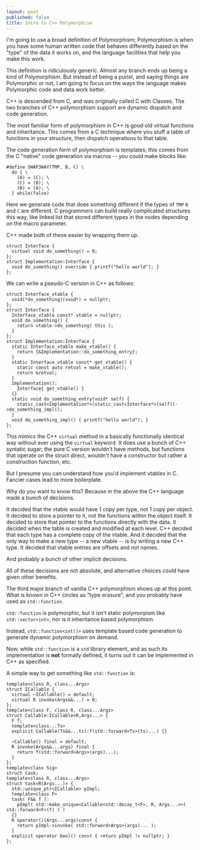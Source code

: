 ```yaml
---
layout: post
published: false
title: Intro to C++ Polymorphism 
---
```



I'm going to use a broad definition of Polymorphism; Polymorphism is when you have some human written code that behaves differently based on the "type" of the data it works on, and the language facilities that help you make this work.

This definition is ridiculously generic.  Almost any branch ends up being a kind of Polymorphism.  But instead of being a purist, and saying things are Polymorphic or not, I am going to focus on the ways the language makes Polymorphic code and data work better.

C++ is descended from C, and was originally called C with Classes.  The two branches of C++ polymorphism support are dynamic dispatch and code generation.

The most familiar form of polymorphism in C++ is good old virtual functions and inheritance.  This comes from a C technique where you stuff a table of functions in your structure, then dispatch operations to that table.

The code generation form of polymorphism is templates; this comes from the C "native" code generation via macros -- you could make blocks like:

    #define SWAP3WAY(TMP, B, C) \
      do { \
        (A) = (C); \
        (C) = (B); \
        (B) = (A); \
      } while(false)

Here we generate code that does something different if the types of `TMP` `B` and `C` are different.  C programmers can build really complicated structures this way, like linked list that stored different types in the nodes depending on the macro parameter.

C++ made both of these easier by wrapping them up.

    struct Interface {
      virtual void do_something() = 0;
    };
    struct Implementation:Interface {
      void do_something() override { printf("hello world"); }
    };

We can write a pseudo-C version in C++ as follows:

    struct Interface_vtable {
      void(*do_something)(void*) = nullptr;
    };
    struct Interface {
      Interface_vtable const* vtable = nullptr;
      void do_something() {
        return vtable->do_something( this );
      }
    };
    struct Implementation:Interface {
      static Interface_vtable make_vtable() {
        return {&Implementation::do_something_entry};
      }
      static Interface_vtable const* get_vtable() {
        static const auto retval = make_vtable();
        return &retval;
      }
      Implementation():
        Interface{ get_vtable() }
      {}
      static void do_something_entry(void* self) {
        static_cast<Implementation*>(static_cast<Interface*>(self))->do_something_impl();
      }
      void do_something_impl() { printf("hello world"); }
    };

This mimics the C++ `virtual` method in a basically functionally identical way without ever using the `virtual` keyword.  It does use a bunch of C++ syntatic sugar; the pure C version wouldn't have methods, but functions that operate on the struct direct, wouldn't have a constructor but rather a construction function, etc.

But I presume you can understand how you'd implement vtables in C.  Fancier cases lead to more boilerplate.

Why do you want to know this?  Because in the above the C++ language made a bunch of decisions.

It decided that the vtable would have 1 copy per type, not 1 copy per object.  It decided to store a pointer to it, not the functions within the object itself.  It decided to store that pointer to the functions directly with the data.  It decided when the table is created and modified at each level.  C++ decided that each type has a complete copy of the vtable.  And it  decided that the only way to make a new type -- a new vtable -- is by writing a new C++ type.  It decided that vtable entries are offsets and not names.

And probably a bunch of other implicit decisions.

All of these decisions are not absolute, and alternative choices could have given other benefits.

The third major branch of vanilla C++ polymorphism shows up at this point.  What is known in C++ circles as "type erasure", and you probably have used as `std::function`.

`std::function` is polymorphic, but it isn't static polymorpism like `std::vector<int>`, nor is it inheritance based polymorphism.

Instead, `std::function<int()>` uses template based code generation to generate dynamic polymorphism on demand.

Now, while `std::function` is a `std` library element, and as such its implementation is **not** formally defined, it turns out it can be implemented in C++ as specified.

A simple way to get something like `std::function` is:

    template<class R, class...Args>
    struct ICallable {
      virtual ~ICallable() = default;
      virtual R invoke(Args&&...) = 0;
    };
    template<class F, class R, class...Args>
    struct Callable:ICallable<R,Args...> {
      F f;
      template<class...Ts>
      explicit Callable(Ts&&...ts):f(std::forward<Ts>(ts)...) {}
      
      ~Callable() final = default;
      R invoke(Args&&...args) final {
        return f(std::forward<Args>(args)...);
      }
    };
    template<class Sig>
    struct task;
    template<class R, class...Args>
    struct task<R(Args...)> {
      std::unique_ptr<ICallable> pImpl;
      template<class F>
      task( F&& f ):
        pImpl( std::make_unique<Callable<std::decay_t<F>, R, Args...>>( std::forward<F>(f) ) )
      {}
      R operator()(Args...args)const {
        return pImpl->invoke( std::forward<Args>(args)... );
      }
      explicit operator bool() const { return pImpl != nullptr; }
    };

